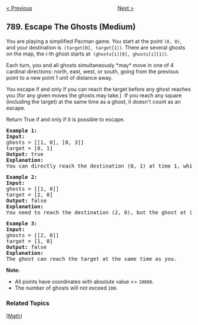 <!--|This file generated by command(leetcode description); DO NOT EDIT.    |-->
<!--+----------------------------------------------------------------------+-->
<!--|@author    openset <openset.wang@gmail.com>                           |-->
<!--|@link      https://github.com/openset                                 |-->
<!--|@home      https://github.com/openset/leetcode                        |-->
<!--+----------------------------------------------------------------------+-->

[< Previous](https://github.com/openset/leetcode/tree/master/problems/rotated-digits "Rotated Digits")
　　　　　　　　　　　　　　　　
[Next >](https://github.com/openset/leetcode/tree/master/problems/domino-and-tromino-tiling "Domino and Tromino Tiling")

## 789. Escape The Ghosts (Medium)

<p>You are playing a simplified Pacman game. You&nbsp;start at the point <code>(0, 0)</code>, and your destination is<code> (target[0], target[1])</code>. There are several ghosts on the map, the i-th ghost starts at<code> (ghosts[i][0], ghosts[i][1])</code>.</p>

<p>Each turn, you and all ghosts simultaneously *may* move in one of 4 cardinal directions: north, east, west, or south, going from the previous point to a new point 1 unit of distance away.</p>

<p>You escape if and only if you can reach the target before any ghost reaches you (for any given moves the ghosts may take.)&nbsp; If you reach any square (including the target) at the same time as a ghost, it doesn&#39;t count as an escape.</p>

<p>Return True if and only if it is possible to escape.</p>

<pre>
<strong>Example 1:</strong>
<strong>Input:</strong> 
ghosts = [[1, 0], [0, 3]]
target = [0, 1]
<strong>Output:</strong> true
<strong>Explanation:</strong> 
You can directly reach the destination (0, 1) at time 1, while the ghosts located at (1, 0) or (0, 3) have no way to catch up with you.
</pre>

<pre>
<strong>Example 2:</strong>
<strong>Input:</strong> 
ghosts = [[1, 0]]
target = [2, 0]
<strong>Output:</strong> false
<strong>Explanation:</strong> 
You need to reach the destination (2, 0), but the ghost at (1, 0) lies between you and the destination.
</pre>

<pre>
<strong>Example 3:</strong>
<strong>Input:</strong> 
ghosts = [[2, 0]]
target = [1, 0]
<strong>Output:</strong> false
<strong>Explanation:</strong> 
The ghost can reach the target at the same time as you.
</pre>

<p><strong>Note:</strong></p>

<ul>
	<li>All points have coordinates with absolute value &lt;= <code>10000</code>.</li>
	<li>The number of ghosts will not exceed <code>100</code>.</li>
</ul>

### Related Topics
  [[Math](https://github.com/openset/leetcode/tree/master/tag/math/README.md)]
